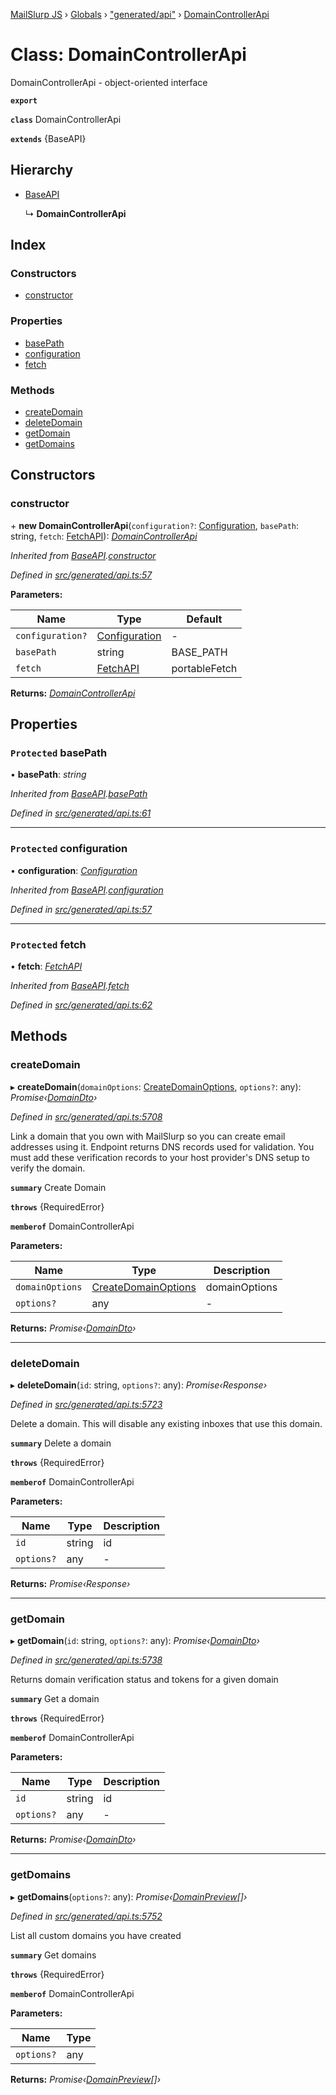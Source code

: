 [MailSlurp JS](../README.md) › [Globals](../globals.md) › ["generated/api"](../modules/_generated_api_.md) › [DomainControllerApi](_generated_api_.domaincontrollerapi.md)

# Class: DomainControllerApi

DomainControllerApi - object-oriented interface

**`export`** 

**`class`** DomainControllerApi

**`extends`** {BaseAPI}

## Hierarchy

* [BaseAPI](_generated_api_.baseapi.md)

  ↳ **DomainControllerApi**

## Index

### Constructors

* [constructor](_generated_api_.domaincontrollerapi.md#constructor)

### Properties

* [basePath](_generated_api_.domaincontrollerapi.md#protected-basepath)
* [configuration](_generated_api_.domaincontrollerapi.md#protected-configuration)
* [fetch](_generated_api_.domaincontrollerapi.md#protected-fetch)

### Methods

* [createDomain](_generated_api_.domaincontrollerapi.md#createdomain)
* [deleteDomain](_generated_api_.domaincontrollerapi.md#deletedomain)
* [getDomain](_generated_api_.domaincontrollerapi.md#getdomain)
* [getDomains](_generated_api_.domaincontrollerapi.md#getdomains)

## Constructors

###  constructor

\+ **new DomainControllerApi**(`configuration?`: [Configuration](_generated_configuration_.configuration.md), `basePath`: string, `fetch`: [FetchAPI](../interfaces/_generated_api_.fetchapi.md)): *[DomainControllerApi](_generated_api_.domaincontrollerapi.md)*

*Inherited from [BaseAPI](_generated_api_.baseapi.md).[constructor](_generated_api_.baseapi.md#constructor)*

*Defined in [src/generated/api.ts:57](https://github.com/mailslurp/mailslurp-client-ts-js/blob/7141c32/src/generated/api.ts#L57)*

**Parameters:**

Name | Type | Default |
------ | ------ | ------ |
`configuration?` | [Configuration](_generated_configuration_.configuration.md) | - |
`basePath` | string |  BASE_PATH |
`fetch` | [FetchAPI](../interfaces/_generated_api_.fetchapi.md) |  portableFetch |

**Returns:** *[DomainControllerApi](_generated_api_.domaincontrollerapi.md)*

## Properties

### `Protected` basePath

• **basePath**: *string*

*Inherited from [BaseAPI](_generated_api_.baseapi.md).[basePath](_generated_api_.baseapi.md#protected-basepath)*

*Defined in [src/generated/api.ts:61](https://github.com/mailslurp/mailslurp-client-ts-js/blob/7141c32/src/generated/api.ts#L61)*

___

### `Protected` configuration

• **configuration**: *[Configuration](_generated_configuration_.configuration.md)*

*Inherited from [BaseAPI](_generated_api_.baseapi.md).[configuration](_generated_api_.baseapi.md#protected-configuration)*

*Defined in [src/generated/api.ts:57](https://github.com/mailslurp/mailslurp-client-ts-js/blob/7141c32/src/generated/api.ts#L57)*

___

### `Protected` fetch

• **fetch**: *[FetchAPI](../interfaces/_generated_api_.fetchapi.md)*

*Inherited from [BaseAPI](_generated_api_.baseapi.md).[fetch](_generated_api_.baseapi.md#protected-fetch)*

*Defined in [src/generated/api.ts:62](https://github.com/mailslurp/mailslurp-client-ts-js/blob/7141c32/src/generated/api.ts#L62)*

## Methods

###  createDomain

▸ **createDomain**(`domainOptions`: [CreateDomainOptions](../interfaces/_generated_api_.createdomainoptions.md), `options?`: any): *Promise‹[DomainDto](../interfaces/_generated_api_.domaindto.md)›*

*Defined in [src/generated/api.ts:5708](https://github.com/mailslurp/mailslurp-client-ts-js/blob/7141c32/src/generated/api.ts#L5708)*

Link a domain that you own with MailSlurp so you can create email addresses using it. Endpoint returns DNS records used for validation. You must add these verification records to your host provider's DNS setup to verify the domain.

**`summary`** Create Domain

**`throws`** {RequiredError}

**`memberof`** DomainControllerApi

**Parameters:**

Name | Type | Description |
------ | ------ | ------ |
`domainOptions` | [CreateDomainOptions](../interfaces/_generated_api_.createdomainoptions.md) | domainOptions |
`options?` | any | - |

**Returns:** *Promise‹[DomainDto](../interfaces/_generated_api_.domaindto.md)›*

___

###  deleteDomain

▸ **deleteDomain**(`id`: string, `options?`: any): *Promise‹Response›*

*Defined in [src/generated/api.ts:5723](https://github.com/mailslurp/mailslurp-client-ts-js/blob/7141c32/src/generated/api.ts#L5723)*

Delete a domain. This will disable any existing inboxes that use this domain.

**`summary`** Delete a domain

**`throws`** {RequiredError}

**`memberof`** DomainControllerApi

**Parameters:**

Name | Type | Description |
------ | ------ | ------ |
`id` | string | id |
`options?` | any | - |

**Returns:** *Promise‹Response›*

___

###  getDomain

▸ **getDomain**(`id`: string, `options?`: any): *Promise‹[DomainDto](../interfaces/_generated_api_.domaindto.md)›*

*Defined in [src/generated/api.ts:5738](https://github.com/mailslurp/mailslurp-client-ts-js/blob/7141c32/src/generated/api.ts#L5738)*

Returns domain verification status and tokens for a given domain

**`summary`** Get a domain

**`throws`** {RequiredError}

**`memberof`** DomainControllerApi

**Parameters:**

Name | Type | Description |
------ | ------ | ------ |
`id` | string | id |
`options?` | any | - |

**Returns:** *Promise‹[DomainDto](../interfaces/_generated_api_.domaindto.md)›*

___

###  getDomains

▸ **getDomains**(`options?`: any): *Promise‹[DomainPreview](../interfaces/_generated_api_.domainpreview.md)[]›*

*Defined in [src/generated/api.ts:5752](https://github.com/mailslurp/mailslurp-client-ts-js/blob/7141c32/src/generated/api.ts#L5752)*

List all custom domains you have created

**`summary`** Get domains

**`throws`** {RequiredError}

**`memberof`** DomainControllerApi

**Parameters:**

Name | Type |
------ | ------ |
`options?` | any |

**Returns:** *Promise‹[DomainPreview](../interfaces/_generated_api_.domainpreview.md)[]›*
